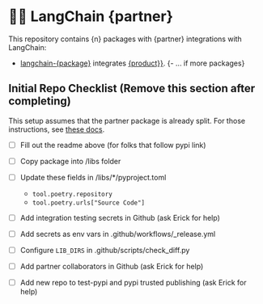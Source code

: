 # 🦜️🔗 LangChain {partner}

This repository contains {n} packages with {partner} integrations with LangChain:

- [langchain-{package}](https://pypi.org/project/langchain-{package}/) integrates [{product}}]({product_link}).
{- ... if more packages}

## Initial Repo Checklist (Remove this section after completing)

This setup assumes that the partner package is already split. For those instructions,
see [these docs](https://python.langchain.com/docs/contributing/integrations#partner-packages).

- [ ] Fill out the readme above (for folks that follow pypi link)
- [ ] Copy package into /libs folder
- [ ] Update these fields in /libs/*/pyproject.toml

    - `tool.poetry.repository`
    - `tool.poetry.urls["Source Code"]`
    
- [ ] Add integration testing secrets in Github (ask Erick for help)
- [ ] Add secrets as env vars in .github/workflows/_release.yml
- [ ] Configure `LIB_DIRS` in .github/scripts/check_diff.py
- [ ] Add partner collaborators in Github (ask Erick for help)
- [ ] Add new repo to test-pypi and pypi trusted publishing (ask Erick for help)
